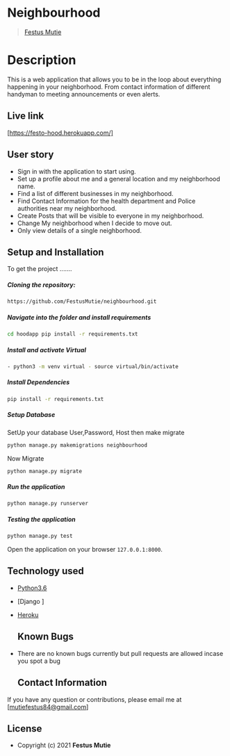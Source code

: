 # Neighbourhood

>[Festus Mutie](https://github.com/Festus-Mutie)


# Description  
This  is a web application that allows you to be in the loop about everything happening in your neighborhood. From contact information of different handyman to meeting announcements or even alerts.

## Live link
[https://festo-hood.herokuapp.com/]

## User story
* Sign in with the application to start using.
* Set up a profile about me and a general location and my neighborhood name.
* Find a list of different businesses in my neighborhood.
* Find Contact Information for the health department and Police authorities near my neighborhood.
* Create Posts that will be visible to everyone in my neighborhood.
* Change My neighborhood when I decide to move out.
* Only view details of a single neighborhood.

## Setup and Installation  
To get the project .......  
  
##### Cloning the repository:  
 ```bash 
 https://github.com/FestusMutie/neighbourhood.git
```
##### Navigate into the folder and install requirements  
 ```bash 
cd hoodapp pip install -r requirements.txt 
```
##### Install and activate Virtual  
 ```bash 
- python3 -m venv virtual - source virtual/bin/activate  
```  
##### Install Dependencies  
 ```bash 
 pip install -r requirements.txt 
```  
 ##### Setup Database  
  SetUp your database User,Password, Host then make migrate  
 ```bash 
python manage.py makemigrations neighbourhood 
 ``` 
 Now Migrate  
 ```bash 
 python manage.py migrate 
```
##### Run the application  
 ```bash 
 python manage.py runserver 
``` 
##### Testing the application  
 ```bash 
 python manage.py test 
```
Open the application on your browser `127.0.0.1:8000`.  
  
 
## Technology used  
  
* [Python3.6](https://www.python.org/)  
* [Django ]
* [Heroku](https://heroku.com)  
  
  ## Known Bugs  
* There are no known bugs currently but pull requests are allowed incase you spot a bug  
  
  ## Contact Information   
If you have any question or contributions, please email me at [mutiefestus84@gmail.com]  
  
## License 

  
* Copyright (c) 2021 **Festus Mutie**
